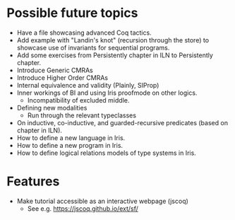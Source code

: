 # Possible future topics
- Have a file showcasing advanced Coq tactics.
- Add example with "Landin's knot" (recursion through the store) to showcase use of invariants for sequential programs.
- Add some exercises from Persistently chapter in ILN to Persistently chapter.
- Introduce Generic CMRAs
- Introduce Higher Order CMRAs
- Internal equivalence and validity (Plainly, SIProp)
- Inner workings of BI and using Iris proofmode on other logics.
  - Incompatibility of excluded middle.
- Defining new modalities
  - Run through the relevant typeclasses
- On inductive, co-inductive, and guarded-recursive predicates (based on chapter in ILN).
- How to define a new language in Iris.
- How to define a new program in Iris.
- How to define logical relations models of type systems in Iris.

# Features
- Make tutorial accessible as an interactive webpage (jscoq)
  - See e.g. https://jscoq.github.io/ext/sf/
